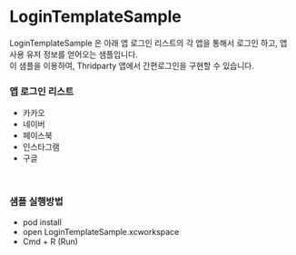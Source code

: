 # LoginTemplateSample

LoginTemplateSample 은 아래 앱 로그인 리스트의 각 앱을 통해서 로그인 하고, 앱 사용 유저 정보를 얻어오는 샘플입니다.<br>
이 샘플을 이용하여, Thridparty 앱에서 간편로그인을 구현할 수 있습니다.

### 앱 로그인 리스트
  - 카카오
  - 네이버
  - 페이스북
  - 인스타그램
  - 구글
<br>

### 샘플 실행방법
  - pod install
  - open LoginTemplateSample.xcworkspace
  - Cmd + R (Run)
